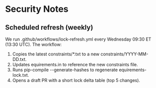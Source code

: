 # Security Notes

## Scheduled refresh (weekly)
We run .github/workflows/lock-refresh.yml every Wednesday 09:30 ET (13:30 UTC).
The workflow:
1. Copies the latest constraints/*.txt to a new constraints/YYYY-MM-DD.txt.
2. Updates equirements.in to reference the new constraints file.
3. Runs pip-compile --generate-hashes to regenerate equirements-lock.txt.
4. Opens a draft PR with a short lock delta table (top 5 changes).